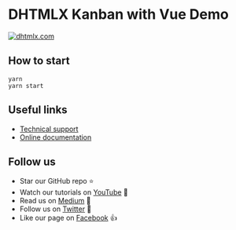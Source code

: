 # DHTMLX Kanban with Vue Demo

[![dhtmlx.com](https://img.shields.io/badge/made%20by-DHTMLX-blue)](https://dhtmlx.com/)

## How to start

```
yarn 
yarn start
```

## Useful links

- [Technical support ](https://forum.dhtmlx.com/c/kanban)
- [Online  documentation](https://docs.dhtmlx.com/kanban/)

## Follow us

- Star our GitHub repo :star:
- Watch our tutorials on [YouTube](https://www.youtube.com/user/dhtmlx/videos) :eyes:
- Read us on [Medium](https://dhtmlx.medium.com) :newspaper:
- Follow us on [Twitter](https://twitter.com/dhtmlx) :feet:
- Like our page on [Facebook](https://www.facebook.com/dhtmlx/) :thumbsup:
